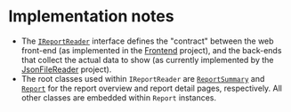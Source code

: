 ﻿# Implementation notes

* The [`IReportReader`](IReportReader.cs) interface defines the "contract" between the web front-end (as implemented in the [Frontend](../Frontend) project), and the back-ends that collect the actual data to show (as currently implemented by the [JsonFileReader](../JsonFileReader) project).
* The root classes used within `IReportReader` are [`ReportSummary`](ReportSummary.cs) and [`Report`](Report.cs) for the report overview and report detail pages, respectively. All other classes are embedded within `Report` instances.